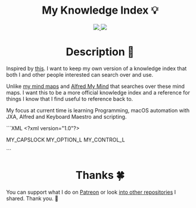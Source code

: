 <h1 align="center">My Knowledge Index 💡</h1>

<div align="center">
<a href="https://www.patreon.com/nikitavoloboev">
        <img src="https://img.shields.io/badge/Say%20Thanks-💗-ff69b4.svg">
    </a>
    <a href="https://github.com/nikitavoloboev/knowledge/blob/master/LICENSE">
        <img src="https://img.shields.io/pypi/l/pipenv.svg">
    </a>
</div>

<h1 align="center"> Description 📕</h1>

Inspired by [this][1]. I want to keep my own version of a knowledge index that both I and other people interested can search over and use.

Unlike [my mind maps][2] and [Alfred My Mind][3] that searches over these mind maps. I want this to be a more official knowledge index and a reference for things I know that I find useful to reference back to.

My focus at current time is learning Programming, macOS automation with JXA, Alfred and Keyboard Maestro and scripting.

\`\`\`XML
\<?xml version="1.0"?\>
<root>

<!-- _modif def -->
<modifierdef>MY\_CAPSLOCK</modifierdef>
<modifierdef>MY\_OPTION\_L</modifierdef>
<modifierdef>MY\_CONTROL\_L</modifierdef>

\`\`\`
 


 
 
<h1 align="center"> Thanks 🍀</h1>

You can support what I do on [Patreon][4] or look [into other repositories][5] I shared. Thank you. 💛 

[1]:	https://github.com/yoshuawuyts/knowledge
[2]:	https://my.mindnode.com/myLVaRLKytoTYBLshxGzzb75MN9cyGHbQBgaVVPp#179.9,-50.7,1
[3]:	https://github.com/nikitavoloboev/alfred-my-mind
[4]:	https://www.patreon.com/nikitavoloboev
[5]:	https://my.mindnode.com/ZKGETDkUaQUsL3q8q9z788CxG84oEHgDiT79GuzX#-143.5,-902.6,0
